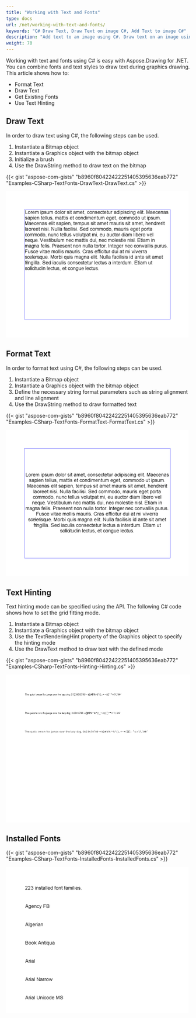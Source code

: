 ```yaml
---
title: "Working with Text and Fonts"
type: docs
url: /net/working-with-text-and-fonts/
keywords: "C# Draw Text, Draw Text on image C#, Add Text to image C#"
description: "Add text to an image using C#. Draw text on an image using C# and VB.NET. Draw with different fonts using C#."
weight: 70
---
```


Working with text and fonts using C# is easy with Aspose.Drawing for .NET. You can combine fonts and text styles to draw text during graphics drawing. This article shows how to:

- Format Text
- Draw Text
- Get Existing Fonts
- Use Text Hinting
## **Draw Text**
In order to draw text using C#, the following steps can be used.

1. Instantiate a Bitmap object
1. Instantiate a Graphics object with the bitmap object
1. Initialize a brush
1. Use the DrawString method to draw text on the bitmap

{{< gist "aspose-com-gists" "b8960f80422422251405395636eab772" "Examples-CSharp-TextFonts-DrawText-DrawText.cs" >}}

<img src="https://github.com/aspose-drawing/Aspose.Drawing-for-.NET/raw/master/Examples/Data/TextFonts/DrawText_out.png" alt="Draw text" width="500" />

## **Format Text**
In order to format text using C#, the following steps can be used.

1. Instantiate a Bitmap object
1. Instantiate a Graphics object with the bitmap object
1. Define the necessary string format parameters such as string alignment and line alignment
1. Use the DrawString method to draw formatted text

{{< gist "aspose-com-gists" "b8960f80422422251405395636eab772" "Examples-CSharp-TextFonts-FormatText-FormatText.cs" >}}

<img src="https://github.com/aspose-drawing/Aspose.Drawing-for-.NET/raw/master/Examples/Data/TextFonts/FormatText_out.png" alt="Format text" width="500" />

## **Text Hinting**
Text hinting mode can be specified using the API. The following C# code shows how to set the grid fitting mode.

1. Instantiate a Bitmap object
1. Instantiate a Graphics object with the bitmap object
1. Use the TextRenderingHint property of the Graphics object to specify the hinting mode
1. Use the DrawText method to draw text with the defined mode

{{< gist "aspose-com-gists" "b8960f80422422251405395636eab772" "Examples-CSharp-TextFonts-Hinting-Hinting.cs" >}}

<img src="https://github.com/aspose-drawing/Aspose.Drawing-for-.NET/raw/master/Examples/Data/TextFonts/Hinting_out.png" alt="Text hinting" />

## **Installed Fonts**


{{< gist "aspose-com-gists" "b8960f80422422251405395636eab772" "Examples-CSharp-TextFonts-InstalledFonts-InstalledFonts.cs" >}}

<img src="https://github.com/aspose-drawing/Aspose.Drawing-for-.NET/raw/master/Examples/Data/TextFonts/InstalledFonts_out.png" alt="Installed fonts" width="500" />